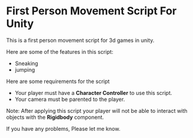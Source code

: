 # First Person Movement Script For Unity

This is a first person movement script for 3d games in unity.

Here are some of the features in this script:

- Sneaking
- jumping

Here are some requirements for the script

- Your player must have a **Character Controller** to use this script.
- Your camera must be parented to the player.

Note: After applying this script your player will not be able to interact with objects with the **Rigidbody** component.

If you have any problems, Please let me know.

